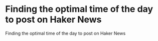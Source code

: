 # Finding the optimal time of the day to post on Haker News
Finding the optimal time of the day to post on Haker News

